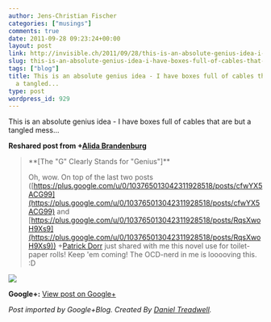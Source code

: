 ```yaml
---
author: Jens-Christian Fischer
categories: ["musings"]
comments: true
date: 2011-09-28 09:23:24+00:00
layout: post
link: http://invisible.ch/2011/09/28/this-is-an-absolute-genius-idea-i-have-boxes-full-of-cables-that-are-but-a-tangled/
slug: this-is-an-absolute-genius-idea-i-have-boxes-full-of-cables-that-are-but-a-tangled
tags: ["blog"]
title: This is an absolute genius idea - I have boxes full of cables that are but
  a tangled...
type: post
wordpress_id: 929
---
```


This is an absolute genius idea - I have boxes full of cables that are but a tangled mess...  
  
**Reshared post from +[Alida Brandenburg](https://plus.google.com/103765013042311928518)**  


<blockquote>**[The "G" Clearly Stands for "Genius"]**  
  
Oh, wow. On top of the last two posts ([https://plus.google.com/u/0/103765013042311928518/posts/cfwYX5ACG99](https://plus.google.com/u/0/103765013042311928518/posts/cfwYX5ACG99) and [https://plus.google.com/u/0/103765013042311928518/posts/RqsXwoH9Xs9](https://plus.google.com/u/0/103765013042311928518/posts/RqsXwoH9Xs9)) +[Patrick Dorr](https://plus.google.com/103127485605663084117) just shared with me this novel use for toilet-paper rolls! Keep 'em coming! The OCD-nerd in me is looooving this. :D</blockquote>

  
[![](https://lh4.googleusercontent.com/-bQRodPOk0-w/TnpqJAZNdRI/AAAAAAAAEXM/gNAQFhIajxU/paperroll.jpg)](https://lh4.googleusercontent.com/-bQRodPOk0-w/TnpqJAZNdRI/AAAAAAAAEXM/gNAQFhIajxU/paperroll.jpg)

**Google+:** [View post on Google+](https://plus.google.com/109789939743085010576/posts/RgpurLmftHH)

  
  
_Post imported by Google+Blog.  Created By [Daniel Treadwell](http://minimali.se/)._
